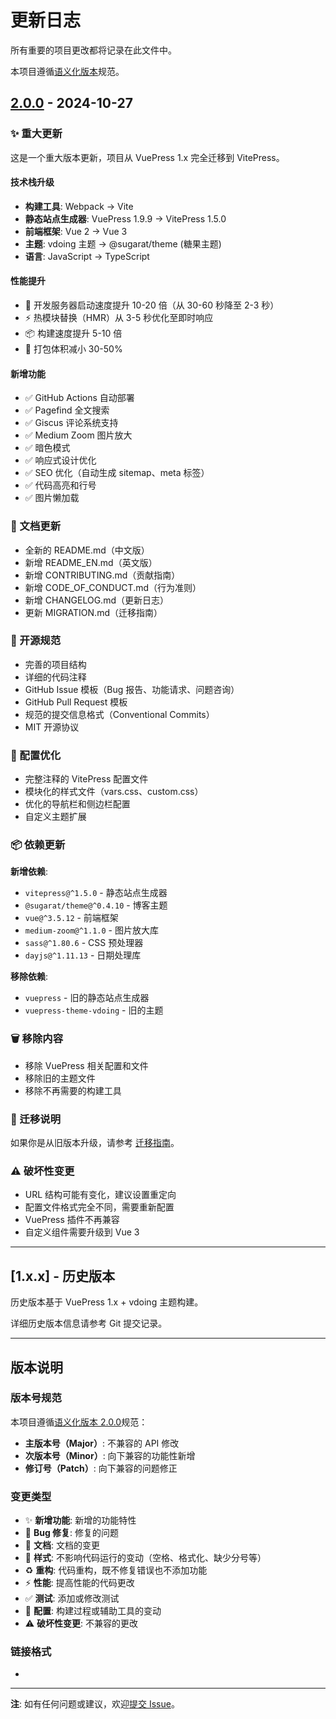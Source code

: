 # 更新日志

所有重要的项目更改都将记录在此文件中。

本项目遵循[语义化版本](https://semver.org/lang/zh-CN/)规范。

## [2.0.0] - 2024-10-27

### ✨ 重大更新

这是一个重大版本更新，项目从 VuePress 1.x 完全迁移到 VitePress。

#### 技术栈升级

- **构建工具**: Webpack → Vite
- **静态站点生成器**: VuePress 1.9.9 → VitePress 1.5.0
- **前端框架**: Vue 2 → Vue 3
- **主题**: vdoing 主题 → @sugarat/theme (糖果主题)
- **语言**: JavaScript → TypeScript

#### 性能提升

- 🚀 开发服务器启动速度提升 10-20 倍（从 30-60 秒降至 2-3 秒）
- ⚡️ 热模块替换（HMR）从 3-5 秒优化至即时响应
- 📦 构建速度提升 5-10 倍
- 💾 打包体积减小 30-50%

#### 新增功能

- ✅ GitHub Actions 自动部署
- ✅ Pagefind 全文搜索
- ✅ Giscus 评论系统支持
- ✅ Medium Zoom 图片放大
- ✅ 暗色模式
- ✅ 响应式设计优化
- ✅ SEO 优化（自动生成 sitemap、meta 标签）
- ✅ 代码高亮和行号
- ✅ 图片懒加载

### 📝 文档更新

- 全新的 README.md（中文版）
- 新增 README_EN.md（英文版）
- 新增 CONTRIBUTING.md（贡献指南）
- 新增 CODE_OF_CONDUCT.md（行为准则）
- 新增 CHANGELOG.md（更新日志）
- 更新 MIGRATION.md（迁移指南）

### 🔧 开源规范

- 完善的项目结构
- 详细的代码注释
- GitHub Issue 模板（Bug 报告、功能请求、问题咨询）
- GitHub Pull Request 模板
- 规范的提交信息格式（Conventional Commits）
- MIT 开源协议

### 🎨 配置优化

- 完整注释的 VitePress 配置文件
- 模块化的样式文件（vars.css、custom.css）
- 优化的导航栏和侧边栏配置
- 自定义主题扩展

### 📦 依赖更新

**新增依赖**:
- `vitepress@^1.5.0` - 静态站点生成器
- `@sugarat/theme@^0.4.10` - 博客主题
- `vue@^3.5.12` - 前端框架
- `medium-zoom@^1.1.0` - 图片放大库
- `sass@^1.80.6` - CSS 预处理器
- `dayjs@^1.11.13` - 日期处理库

**移除依赖**:
- `vuepress` - 旧的静态站点生成器
- `vuepress-theme-vdoing` - 旧的主题

### 🗑️ 移除内容

- 移除 VuePress 相关配置和文件
- 移除旧的主题文件
- 移除不再需要的构建工具

### 📖 迁移说明

如果你是从旧版本升级，请参考 [迁移指南](./MIGRATION.md)。

### ⚠️ 破坏性变更

- URL 结构可能有变化，建议设置重定向
- 配置文件格式完全不同，需要重新配置
- VuePress 插件不再兼容
- 自定义组件需要升级到 Vue 3

---

## [1.x.x] - 历史版本

历史版本基于 VuePress 1.x + vdoing 主题构建。

详细历史版本信息请参考 Git 提交记录。

---

## 版本说明

### 版本号规范

本项目遵循[语义化版本 2.0.0](https://semver.org/lang/zh-CN/)规范：

- **主版本号（Major）**: 不兼容的 API 修改
- **次版本号（Minor）**: 向下兼容的功能性新增
- **修订号（Patch）**: 向下兼容的问题修正

### 变更类型

- ✨ **新增功能**: 新增的功能特性
- 🐛 **Bug 修复**: 修复的问题
- 📝 **文档**: 文档的变更
- 🎨 **样式**: 不影响代码运行的变动（空格、格式化、缺少分号等）
- ♻️ **重构**: 代码重构，既不修复错误也不添加功能
- ⚡️ **性能**: 提高性能的代码更改
- ✅ **测试**: 添加或修改测试
- 🔧 **配置**: 构建过程或辅助工具的变动
- ⚠️ **破坏性变更**: 不兼容的更改

### 链接格式

- [2.0.0]: https://github.com/zhanglkx/frontend-notes/releases/tag/v2.0.0

---

**注**: 如有任何问题或建议，欢迎[提交 Issue](https://github.com/zhanglkx/frontend-notes/issues)。

